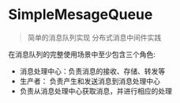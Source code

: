 # SimpleMesageQueue
>简单的消息队列实现
分布式消息中间件实践


在消息队列的完整使用场景中至少包含三个角色:
- 消息处理中心：负责消息的接收、存储、转发等
- 生产者： 负责产生和发送消息到消息处理中心
- 负责从消息处理中心获取消息，并进行相应的处理
